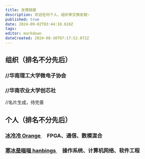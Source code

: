 ```yaml
---
title: 友情链接
description: 欢迎任何个人、组织来交换友链~
published: true
date: 2024-09-02T03:44:10.610Z
tags: 
editor: markdown
dateCreated: 2024-08-30T07:17:52.072Z
---
```


## 组织（排名不分先后）
### //华南理工大学微电子协会
### //华南农业大学创芯社
//名片生成，待完善

## 个人（排名不分先后）
### <a href="https://www.icecold.ltd">冰冷冷 Orange </a>&emsp;FPGA、通信、数模混合
### <a href="https://blog.hanbings.io"> 寒冰是喵喵 hanbings </a>&emsp;操作系统、计算机网络、软件工程
